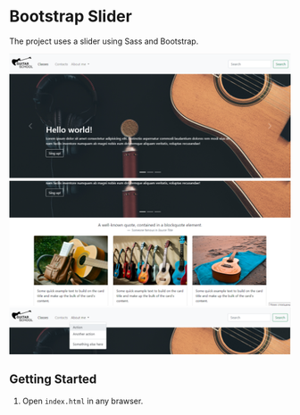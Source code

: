 # Bootstrap Slider

The project uses a slider using Sass and Bootstrap.

![screen 1](./img/screens/img-1.png "01")
![screen 2](./img/screens/img-2.png "02")
![screen 3](./img/screens/img-3.png "03")

## Getting Started
1. Open `index.html` in any brawser.